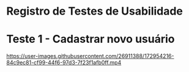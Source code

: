 # Registro de Testes de Usabilidade

# Teste 1 - Cadastrar novo usuário


https://user-images.githubusercontent.com/26911388/172954216-84c9ec81-cf99-44f6-97d3-7f23f1afb0ff.mp4

